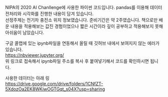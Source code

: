 NIPA의 2020 AI Chanllenge에 사용한 파이썬 코드입니다. pandas를 이용해  데이터 전처리와 시각화를 진행한 내용이 담겨 있습니다.    
선정주제는 전기차 충전소 위치 정보였습니다. 
준비기간은 약 2주였습니다. 책으로만 배운 내용을 적용해보는 값진  경험이었으나  짧은 시간이라 깊이 공부하고 적용해보지 못해 아쉬움이 남았습니다.    
    
구글 콜랩에 있는 ipynb파일을 연동해서 올릴 때 깃허브 내에서 보여지지 않는 에러가 있습니다.     
https://nbviewer.jupyter.org/       
위 링크로 접속해서 ipynb파일 주소를 복사 후 붙여넣기해서 코드를 확인하시면 됩니다.    
     
사용한 데이터는 아래 링          
https://drive.google.com/drive/folders/1CNfZT-5XdozOa2EK8WKiwOGTGqt_s04X?usp=sharing
